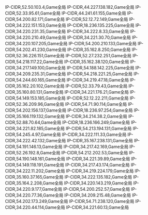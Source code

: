 IP-CIDR,52.50.103.4,Game全局
IP-CIDR,44.227.138.182,Game全局
IP-CIDR,52.33.95.61,Game全局
IP-CIDR,44.241.61.155,Game全局
IP-CIDR,54.200.82.171,Game全局
IP-CIDR,52.12.72.149,Game全局
IP-CIDR,34.222.151.153,Game全局
IP-CIDR,18.236.135.225,Game全局
IP-CIDR,34.220.231.35,Game全局
IP-CIDR,34.222.8.33,Game全局
IP-CIDR,34.220.210.49,Game全局
IP-CIDR,34.221.30.70,Game全局
IP-CIDR,34.220.107.205,Game全局
IP-CIDR,54.200.210.133,Game全局
IP-CIDR,54.202.41.230,Game全局
IP-CIDR,35.162.8.250,Game全局
IP-CIDR,52.36.226.151,Game全局
IP-CIDR,52.27.232.251,Game全局
IP-CIDR,54.218.117.22,Game全局
IP-CIDR,35.162.38.120,Game全局
IP-CIDR,34.217.149.100,Game全局
IP-CIDR,54.188.142.225,Game全局
IP-CIDR,34.209.235.31,Game全局
IP-CIDR,54.218.221.25,Game全局
IP-CIDR,54.244.60.165,Game全局
IP-CIDR,34.219.47.18,Game全局
IP-CIDR,35.162.20.102,Game全局
IP-CIDR,52.33.79.43,Game全局
IP-CIDR,35.160.80.131,Game全局
IP-CIDR,34.221.176.21,Game全局
IP-CIDR,54.149.153.185,Game全局
IP-CIDR,52.12.22.211,Game全局
IP-CIDR,52.36.209.96,Game全局
IP-CIDR,54.71.90.114,Game全局
IP-CIDR,54.202.156.137,Game全局
IP-CIDR,18.236.97.254,Game全局
IP-CIDR,35.166.119.132,Game全局
IP-CIDR,34.214.38.2,Game全局
IP-CIDR,52.88.70.64,Game全局
IP-CIDR,18.236.166.249,Game全局
IP-CIDR,34.221.82.185,Game全局
IP-CIDR,54.213.194.131,Game全局
IP-CIDR,54.245.4.97,Game全局
IP-CIDR,34.222.111.33,Game全局
IP-CIDR,34.222.42.132,Game全局
IP-CIDR,35.167.238.131,Game全局
IP-CIDR,54.191.146.13,Game全局
IP-CIDR,34.217.42.169,Game全局
IP-CIDR,52.26.192.8,Game全局
IP-CIDR,54.212.202.53,Game全局
IP-CIDR,54.190.148.161,Game全局
IP-CIDR,34.221.39.89,Game全局
IP-CIDR,54.149.118.191,Game全局
IP-CIDR,34.217.43.174,Game全局
IP-CIDR,34.222.11.202,Game全局
IP-CIDR,34.219.224.179,Game全局
IP-CIDR,35.160.37.165,Game全局
IP-CIDR,34.222.135.182,Game全局
IP-CIDR,35.164.2.208,Game全局
IP-CIDR,34.220.143.219,Game全局
IP-CIDR,34.220.9.177,Game全局
IP-CIDR,54.200.252.57,Game全局
IP-CIDR,34.220.77.36,Game全局
IP-CIDR,34.209.215.48,Game全局
IP-CIDR,54.202.173.249,Game全局
IP-CIDR,54.71.238.120,Game全局
IP-CIDR,34.220.44.114,Game全局
IP-CIDR,34.221.60.13,Game全局
